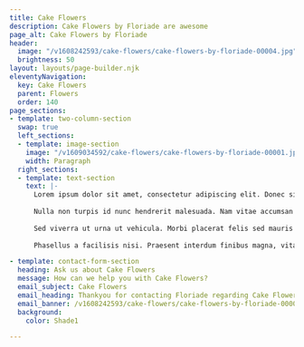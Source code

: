 ```yaml
---
title: Cake Flowers
description: Cake Flowers by Floriade are awesome
page_alt: Cake Flowers by Floriade
header:
  image: "/v1608242593/cake-flowers/cake-flowers-by-floriade-00004.jpg"
  brightness: 50
layout: layouts/page-builder.njk
eleventyNavigation:
  key: Cake Flowers
  parent: Flowers
  order: 140
page_sections:
- template: two-column-section
  swap: true
  left_sections:
  - template: image-section
    image: "/v1609034592/cake-flowers/cake-flowers-by-floriade-00001.jpg"
    width: Paragraph
  right_sections:
  - template: text-section
    text: |-
      Lorem ipsum dolor sit amet, consectetur adipiscing elit. Donec sit amet tellus porta, commodo leo eget, finibus lacus. Suspendisse accumsan ante eget tincidunt hendrerit.
  
      Nulla non turpis id nunc hendrerit malesuada. Nam vitae accumsan nisl, commodo hendrerit urna. Duis sed eros nec arcu fringilla scelerisque vel nec nisl.
  
      Sed viverra ut urna ut vehicula. Morbi placerat felis sed mauris vehicula dignissim. Donec sit amet vehicula lorem. Integer faucibus aliquam sollicitudin.
  
      Phasellus a facilisis nisi. Praesent interdum finibus magna, vitae consequat sapien rutrum ac. Donec eu lectus sit amet purus scelerisque euismod.

- template: contact-form-section
  heading: Ask us about Cake Flowers
  message: How can we help you with Cake Flowers?
  email_subject: Cake Flowers
  email_heading: Thankyou for contacting Floriade regarding Cake Flowers.
  email_banner: /v1608242593/cake-flowers/cake-flowers-by-floriade-00002.jpg
  background:
    color: Shade1

---
```

